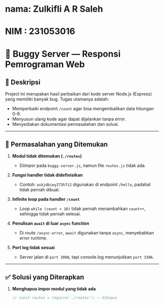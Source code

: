 # nama: Zulkifli A R Saleh

# NIM : 231053016

# 🐞 Buggy Server — Responsi Pemrograman Web

## 📌 Deskripsi

Project ini merupakan hasil perbaikan dari kode server Node.js (Express) yang memiliki banyak bug. Tugas utamanya adalah:

- Memperbaiki endpoint `/count` agar bisa mengembalikan data hitungan 0-9.
- Menyusun ulang kode agar dapat dijalankan tanpa error.
- Menyediakan dokumentasi permasalahan dan solusi.

---

## 🧨 Permasalahan yang Ditemukan

1. **Modul tidak ditemukan (`./routes`)**

   - Diimpor pada `buggy-server.js`, namun file `routes.js` tidak ada.

2. **Fungsi handler tidak didefinisikan**

   - Contoh: `askjdbiey273h7i2` digunakan di endpoint `/hello`, padahal tidak pernah dibuat.

3. **Infinite loop pada handler `/count`**

   - Loop `while (count < 10)` tidak pernah menambahkan `count++`, sehingga tidak pernah selesai.

4. **Penulisan `await` di luar `async` function**

   - Di route `/async-error`, `await` digunakan tanpa `async`, menyebabkan error runtime.

5. **Port log tidak sesuai**
   - Server jalan di `port 3000`, tapi console.log menunjukkan `port 3306`.

---

## ✅ Solusi yang Diterapkan

1. **Menghapus impor modul yang tidak ada**
   ```js
   // const routes = require('./routes'); ← dihapus
   ```
